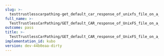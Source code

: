 ```yaml
---
slug: >-
  testtrustlesscarpathing-get_default_car_response_of_unixfs_file_on_a_path_with_hamt-sharded_directory_(accept_header)-header_content-type
full_name: >-
  TestTrustlessCarPathing/GET_default_CAR_response_of_UnixFS_file_on_a_path_with_HAMT-sharded_directory_(Accept_Header)/Header_Content-Type
outcome: pass
title: >-
  TestTrustlessCarPathing/GET_default_CAR_response_of_UnixFS_file_on_a_path_with_HAMT-sharded_directory_(Accept_Header)/Header_Content-Type
implementation_id: kubo
version: dev-44b0eaa-dirty
---
```


